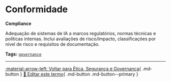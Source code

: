 # Conformidade

**Compliance**

Adequação de sistemas de IA a marcos regulatórios, normas técnicas e políticas internas. Inclui avaliações de risco/impacto, classificações por nível de risco e requisitos de documentação.


**Tags:** [`governance`](../tags.md#governance)

---

[:material-arrow-left: Voltar para Ética, Segurança e Governança](index.md){ .md-button }
[📝 Editar este termo](https://github.com/seu-usuario/glossario-ia/edit/main/glossario.yaml){ .md-button .md-button--primary }
